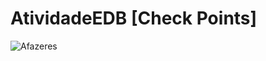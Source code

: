 # AtividadeEDB [Check Points]
![Afazeres](https://user-images.githubusercontent.com/82955856/200138492-2488adaa-f478-417c-a842-b09136dcd20b.png)
